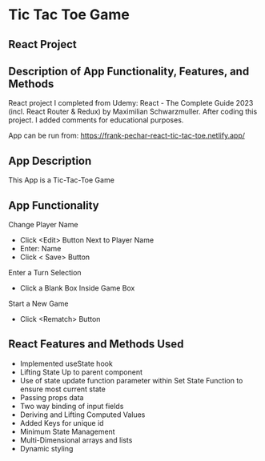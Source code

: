 # Tic Tac Toe Game

## React Project

## Description of App Functionality, Features, and Methods

React project I completed from Udemy: React - The Complete Guide 2023 (incl. React Router & Redux) by Maximilian Schwarzmuller. After coding this project. I added comments for educational purposes.

App can be run from: https://frank-pechar-react-tic-tac-toe.netlify.app/

## App Description

This App is a Tic-Tac-Toe Game

## App Functionality

Change Player Name
          
- Click &lt;Edit&gt; Button Next to Player Name
- Enter: Name
- Click &lt; Save&gt; Button

Enter a Turn Selection

- Click a Blank Box Inside Game Box

Start a New Game

- Click &lt;Rematch&gt; Button

## React Features and Methods Used

- Implemented useState hook
- Lifting State Up to parent component
- Use of state update function parameter within Set State Function to ensure most current state
- Passing props data
- Two way binding of input fields
- Deriving and Lifting Computed Values 
- Added Keys for unique id
- Minimum State Management
- Multi-Dimensional arrays and lists
- Dynamic styling 
